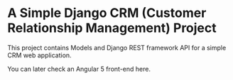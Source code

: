 # A Simple Django CRM (Customer Relationship Management) Project

This project contains Models and Django REST framework API for a simple CRM web application.

You can later check an Angular 5 front-end here.

